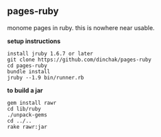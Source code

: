 ## pages-ruby

monome pages in ruby.  this is nowhere near usable.

**setup instructions**

    install jruby 1.6.7 or later
    git clone https://github.com/dinchak/pages-ruby
    cd pages-ruby
    bundle install
    jruby --1.9 bin/runner.rb

**to build a jar**

    gem install rawr
    cd lib/ruby
    ./unpack-gems
    cd ../..
    rake rawr:jar